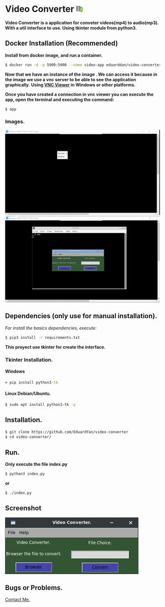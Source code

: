 # Video Converter ![logo](./icons/logo.png)

**Video Converter is a application for conveter videos(mp4) to audio(mp3). With a util interface to use. Using tkinter module from python3.**

## Docker Installation (Recommended)

**Install from docker image, and run a container.**

```bash
$ docker run -d -p 5900:5900 --name video-app eduarddan/video-converter-app
```

**Now that we have an instance of the image . We can access it because in the image we use a vnc server to be able to see the application graphically.** **Using [VNC Viewer](https://www.realvnc.com/es/connect/download/viewer/) in Windows or other platforms.**

**Once you have created a connection in vnc viewer you can execute the app, open the terminal and executing the command:**

```bash
$ app
```

### Images.

![open-terminal-image](./doc/open-terminal-image.png)
![execute-app-image](./doc/execute-app-image.png)

## Dependencies (only use for manual installation).

_For install the basics dependencies, execute:_

```bash
$ pip3 install -r requirements.txt
```

**This proyect use tkinter for create the interface.**

### Tkinter Installation.

#### Windows

```cmd
> pip install python3-tk
```

#### Linux Debian/Ubuntu.

```bash
$ sudo apt install python3-tk -y
```

## Installation.

```bash
$ git clone https://github.com/EduardYan/video-converter
$ cd video-converter/

```

## Run.

**Only execute the file index.py**

```bash
$ python3 index.py
```

**or**

```bash
$ ./index.py
```

## Screenshot

![screenshot](./doc/screenshot.png)

## Bugs or Problems.

<a href="mailto:eduarygp@gmail.com" target="_blank" rel="noreferrer">Contact Me.</a>